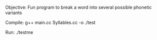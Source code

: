 Objective: Fun program to break a word into several possible phonetic variants

Compile: g++ main.cc Syllables.cc -o ./test

Run: ./testme
